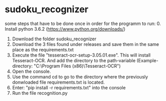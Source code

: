# sudoku_recognizer
some steps that have to be done once in order for the programm to run: 0. Install python 3.6.2 (https://www.python.org/downloads/)

1. Download the folder sudoku_recognizer
2. Download the 3 files found under releases and save them in the same place as the requirements.txt
3. Execute the file "tesseract-ocr-setup-3.05.01.exe". This will install Tesseract-OCR. And add the directory to the path-variable (Example-directory: "C:\Program Files (x86)\Tesseract-OCR")
4. Open the console.
5. Use the command cd to go to the directory where the previously donwloaded file requirements.txt is located.
6. Enter: "pip install -r requirements.txt" into the console
7. Run the file recognition.py
